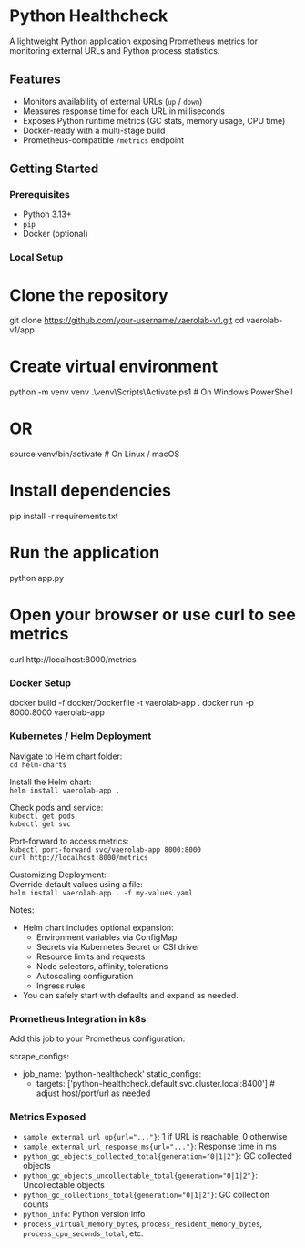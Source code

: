 # Python Healthcheck 

A lightweight Python application exposing Prometheus metrics for monitoring external URLs and Python process statistics.

## Features

- Monitors availability of external URLs (`up` / `down`)
- Measures response time for each URL in milliseconds
- Exposes Python runtime metrics (GC stats, memory usage, CPU time)
- Docker-ready with a multi-stage build
- Prometheus-compatible `/metrics` endpoint

## Getting Started

### Prerequisites

- Python 3.13+
- `pip`
- Docker (optional)

### Local Setup

# Clone the repository
git clone https://github.com/your-username/vaerolab-v1.git
cd vaerolab-v1/app

# Create virtual environment
python -m venv venv
.\venv\Scripts\Activate.ps1   # On Windows PowerShell
# OR
source venv/bin/activate       # On Linux / macOS

# Install dependencies
pip install -r requirements.txt

# Run the application
python app.py

# Open your browser or use curl to see metrics
curl http://localhost:8000/metrics

### Docker Setup

docker build -f docker/Dockerfile -t vaerolab-app .
docker run -p 8000:8000 vaerolab-app


### Kubernetes / Helm Deployment

Navigate to Helm chart folder:  
`cd helm-charts`

Install the Helm chart:  
`helm install vaerolab-app .`  

Check pods and service:  
`kubectl get pods`  
`kubectl get svc`  

Port-forward to access metrics:  
`kubectl port-forward svc/vaerolab-app 8000:8000`  
`curl http://localhost:8000/metrics`

Customizing Deployment:  
Override default values using a file:  
`helm install vaerolab-app . -f my-values.yaml`  

Notes:

- Helm chart includes optional expansion:
  - Environment variables via ConfigMap
  - Secrets via Kubernetes Secret or CSI driver
  - Resource limits and requests
  - Node selectors, affinity, tolerations
  - Autoscaling configuration
  - Ingress rules
- You can safely start with defaults and expand as needed.

### Prometheus Integration in k8s

Add this job to your Prometheus configuration:

scrape_configs:
  - job_name: 'python-healthcheck'
    static_configs:
      - targets: ['python-healthcheck.default.svc.cluster.local:8400']  # adjust host/port/url as needed

### Metrics Exposed

- `sample_external_url_up{url="..."}`: 1 if URL is reachable, 0 otherwise
- `sample_external_url_response_ms{url="..."}`: Response time in ms
- `python_gc_objects_collected_total{generation="0|1|2"}`: GC collected objects
- `python_gc_objects_uncollectable_total{generation="0|1|2"}`: Uncollectable objects
- `python_gc_collections_total{generation="0|1|2"}`: GC collection counts
- `python_info`: Python version info
- `process_virtual_memory_bytes`, `process_resident_memory_bytes`, `process_cpu_seconds_total`, etc.